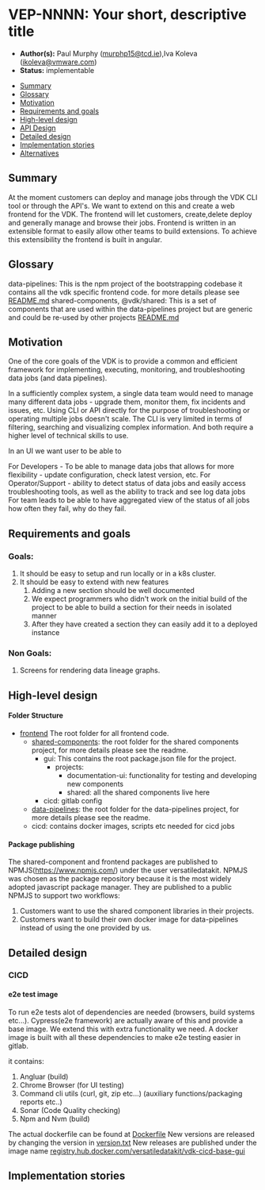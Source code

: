 
# VEP-NNNN: Your short, descriptive title

* **Author(s):** Paul Murphy (murphp15@tcd.ie),Iva Koleva (ikoleva@vmware.com)
* **Status:** implementable

- [Summary](#summary)
- [Glossary](#glossary)
- [Motivation](#motivation)
- [Requirements and goals](#requirements-and-goals)
- [High-level design](#high-level-design)
- [API Design](#api-design)
- [Detailed design](#detailed-design)
- [Implementation stories](#implementation-stories)
- [Alternatives](#alternatives)

## Summary

<!--
Short summary of the proposal. It will be used as user-focused
documentation such as release notes or a (customer facing) development roadmap.
The tone and content of the `Summary` section should be
useful for a wide audience.
-->

At the moment customers can deploy and manage jobs through the VDK CLI tool or through the API's.
We want to extend on this and create a web frontend for the VDK.
The frontend will let customers, create,delete deploy and generally manage and browse their jobs.
Frontend is written in an extensible format to easily allow other teams to build extensions.
To achieve this extensibility the frontend is built in angular.

## Glossary
<!--
Optional section which defines terms and abbreviations used in the rest of the document.
-->

data-pipelines: This is the npm project of the bootstrapping codebase it contains all the vdk specific frontend code. for more details please see [README.md](/projects/frontend/data-pipelines/README.md)
shared-components, @vdk/shared: This is a set of components that are used within the data-pipelines project but are generic and could be re-used by other projects [README.md](/projects/frontend/data-pipelines/README.md)

## Motivation
One of the core goals of the VDK is to provide a common and efficient framework for implementing, executing, monitoring, and troubleshooting data jobs (and data pipelines).

In a sufficiently complex system, a single data team would need to manage many different data jobs - upgrade them, monitor them, fix incidents and issues, etc. Using CLI or API directly for the purpose of troubleshooting or operating multiple jobs doesn't scale. The CLI is very limited in terms of filtering, searching and visualizing complex information. And both require a higher level of technical skills to use.

In an UI we want user to be able to

For Developers - To be able to manage data jobs that allows for more flexibility - update configuration, check latest version, etc.
For Operator/Support - ability to detect status of data jobs and easily access troubleshooting tools, as well as the ability to track and see log data jobs
For team leads to be able to have aggregated view of the status of all jobs how often they fail, why do they fail.


## Requirements and goals
<!--
It tells **why** do we need X?
Describe why the change is important and the benefits to users.
Explain the user problem that need to be solved.
-->

### Goals:
1. It should be easy to setup and run locally or in a k8s cluster.
2. It should be easy to extend with new features
   1. Adding a new section should be well documented
   2. We expect programmers who didn't work on the initial build of the project to be able to build a section for their needs in isolated manner
   3. After they have created a section they can easily add it to a deployed instance



### Non Goals:
1. Screens for rendering data lineage graphs.

## High-level design

#### Folder Structure

* [frontend](/projects/frontend) The root folder for all frontend code.
    * [shared-components](/projects/frontend/shared-components/README.md): the root folder for the shared components project, for more details please see the readme.
      * gui: This contains the root package.json file for the project.
        * projects:
          * documentation-ui: functionality for testing and developing new components
          * shared: all the shared components live here
      * cicd: gitlab config
    * [data-pipelines](/projects/frontend/data-pipelines/README.md): the root folder for the data-pipelines project, for more details please see the readme.
    * cicd: contains docker images, scripts etc needed for cicd jobs
<!--
All the rest sections tell **how** are we solving it?

This is where we get down to the specifics of what the proposal actually is.
This should have enough detail that reviewers can understand exactly what
you're proposing, but should not include things like API designs or
implementation. What is the desired outcome and how do we measure success?

Provide a valid UML Component diagram that focuses on the architecture changes
implementing the feature. For more details on how to write UML Component Spec -
see https://en.wikipedia.org/wiki/Component_diagram#External_links.

For every new component on the diagram, explain which goals does it solve.
In this context, a component is any separate software process.

-->
#### Package publishing
The shared-component and frontend packages are published to NPMJS(https://www.npmjs.com/) under the user versatiledatakit.
NPMJS was chosen as the package repository because it is the most widely adopted javascript package manager.
They are published to a public NPMJS to support two workflows:
1. Customers want to use the shared component libraries in their projects.
2. Customers want to build their own docker image for data-pipelines instead of using the one provided by us.



## Detailed design
<!--
Dig deeper into each component. The section can be as long or as short as necessary.
Consider at least the below topics but you do not need to cover those that are not applicable.

### Capacity Estimation and Constraints
    * Cost of data path: CPU cost per-IO, memory footprint, network footprint.
    * Cost of control plane including cost of APIs, expected timeliness from layers above.
### Availability.
    * For example - is it tolerant to failures, What happens when the service stops working
### Performance.
    * Consider performance of data operations for different types of workloads.
       Consider performance of control operations
    * Consider performance under steady state as well under various pathological scenarios,
       e.g., different failure cases, partitioning, recovery.
    * Performance scalability along different dimensions,
       e.g. #objects, network properties (latency, bandwidth), number of data jobs, processed/ingested data, etc.
### Database data model changes
### Telemetry and monitoring changes (new metrics).
### Configuration changes.
### Upgrade / Downgrade Strategy (especially if it might be breaking change).
  * Data migration plan (it needs to be automated or avoided - we should not require user manual actions.)
### Troubleshooting
  * What are possible failure modes.
    * Detection: How can it be detected via metrics?
    * Mitigations: What can be done to stop the bleeding, especially for already
      running user workloads?
    * Diagnostics: What are the useful log messages and their required logging
      levels that could help debug the issue?
    * Testing: Are there any tests for failure mode? If not, describe why._
### Operability
  * What are the SLIs (Service Level Indicators) an operator can use to determine the health of the system.
  * What are the expected SLOs (Service Level Objectives).
### Test Plan
  * Unit tests are expected. But are end to end test necessary. Do we need to extend vdk-heartbeat ?
  * Are there changes in CICD necessary
### Dependencies
  * On what services the feature depends on ? Are there new (external) dependencies added?
### Security and Permissions
  How is access control handled?
  * Is encryption in transport supported and how is it implemented?
  * What data is sensitive within these components? How is this data secured?
      * In-transit?
      * At rest?
      * Is it logged?
  * What secrets are needed by the components? How are these secrets secured and attained?
-->
### CICD

#### e2e test image
To run e2e tests alot of dependencies are needed (browsers, build systems etc...).
Cypress(e2e framework) are actually aware of this and provide a base image.
We extend this with extra functionality we need.
A docker image is built with all these dependencies to make e2e testing easier in gitlab.

it contains:
1. Angluar (build)
2. Chrome Browser (for UI testing)
3. Command cli utils (curl, git, zip etc...) (auxiliary functions/packaging reports etc..)
4. Sonar (Code Quality checking)
5. Npm and Nvm (build) 

The actual dockerfile can be found at [Dockerfile](/projects/frontend/cicd/Dockerfile)
New versions are released by changing the version in [version.txt](/projects/frontend/cicd/version.txt)
New releases are published under the image name [registry.hub.docker.com/versatiledatakit/vdk-cicd-base-gui](https://hub.docker.com/r/versatiledatakit/vdk-cicd-base-gui)

## Implementation stories
<!--
Optionally, describe what are the implementation stories (eventually we'd create github issues out of them).
-->
